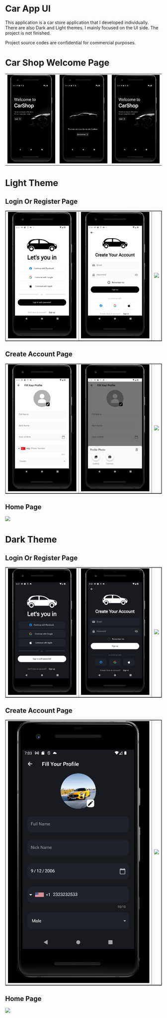 # Car App UI 

This application is a car store application that I developed individually. There are also Dark and Light themes. I mainly focused on the UI side. The project is not finished.

Project source codes are confidential for commercial purposes. 


<h1>Car Shop Welcome Page</h1>
<table border="0">
    <tr>
        <td>
            <img src="welcome_page/welcome_page.png" >
        </td>
        <td>
            <img src="welcome_page/welcome_page2.png" >
        </td>
        <td>
            <img src="welcome_page/welcome_page_animation.gif" >
        </td>
    </tr>
</table>

<h1>Light Theme</h1>
<h2>Login Or Register Page</h2>
<table border="1">
    <tr>
        <td>
             <img src="light/register_and_login/introduction_page.png" >
        </td>       
        <td>
            <img src="light/register_and_login/register_page.png" >
        </td>
         <td>
            <img src="light/register_and_login/register_validation.gif"  >
        </td>
    </tr>
    
</table>

<h2>Create Account Page</h2>
<table border="1">
    <tr>
        <td>
             <img src="light/create_account.png" >
        </td>
        <td>
            <img src="light/select_profile_photo.png" >
        </td>
        <td>
            <img src="light/create_account_video.gif" >
        </td>
    </tr>
</table>
<h2>Home Page</h2>
<p align="left">
    <img width="350" src="light/home_page.gif"  >
</p>



<h1>Dark Theme</h1>
<h2>Login Or Register Page</h2>
<table border="1">
    <tr>
        <td>
             <img src="dark/register_and_login/introduction_page.png" >
        </td>       
        <td>
            <img src="dark/register_and_login/register_page.png" >
        </td>
         <td>
            <img src="dark/register_and_login/register_video.gif"  >
        </td>
    </tr>
    
</table>

<h2>Create Account Page</h2>
<table border="1">
    <tr>
        <td>
             <img src="dark/create_account_dark.png" >
        </td>
        <td>
            <img src="dark/create_account.gif" >
        </td>
    </tr>  
</table>
<h2>Home Page</h2>
<p align="left">
    <img width="350"  src="dark/home_page.gif"  >
</p>
